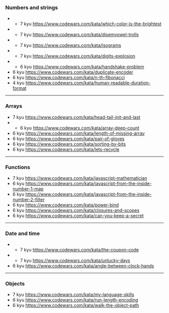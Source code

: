 ### Numbers and strings
+ + 7 kyu https://www.codewars.com/kata/which-color-is-the-brightest
+ + 7 kyu https://www.codewars.com/kata/disemvowel-trolls
+ + 7 kyu https://www.codewars.com/kata/isograms
+ + 7 kyu https://www.codewars.com/kata/digits-explosion
+ + 6 kyu https://www.codewars.com/kata/handshake-problem
+ 6 kyu https://www.codewars.com/kata/duplicate-encoder
+ 6 kyu https://www.codewars.com/kata/n-th-fibonacci
+ 4 kyu https://www.codewars.com/kata/human-readable-duration-format
---
### Arrays
+ 7 kyu https://www.codewars.com/kata/head-tail-init-and-last
+ + 6 kyu https://www.codewars.com/kata/array-deep-count
+ 6 kyu https://www.codewars.com/kata/length-of-missing-array
+ 6 kyu https://www.codewars.com/kata/pair-of-gloves
+ 6 kyu https://www.codewars.com/kata/sorting-by-bits
+ 6 kyu https://www.codewars.com/kata/lets-recycle
---
### Functions
+ 7 kyu https://www.codewars.com/kata/javascript-mathematician
+ 6 kyu https://www.codewars.com/kata/javascript-from-the-inside-number-1-map
+ 6 kyu https://www.codewars.com/kata/javascript-from-the-inside-number-2-filter
+ 6 kyu https://www.codewars.com/kata/power-bind
+ 6 kyu https://www.codewars.com/kata/closures-and-scopes
+ 6 kyu https://www.codewars.com/kata/can-you-keep-a-secret
---
### Date and time
+ + 7 kyu https://www.codewars.com/kata/the-coupon-code
+ + 7 kyu https://www.codewars.com/kata/unlucky-days
+ 6 kyu https://www.codewars.com/kata/angle-between-clock-hands
---
### Objects
+ 7 kyu https://www.codewars.com/kata/my-language-skills
+ 6 kyu https://www.codewars.com/kata/run-length-encoding
+ 6 kyu https://www.codewars.com/kata/walk-the-object-path